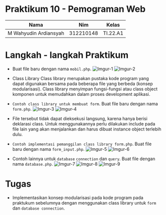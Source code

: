 # Praktikum 10 - Pemograman Web

| Nama                  | Nim       | Kelas    |
| --------------------- | --------- | -------- |
| M Wahyudin Ardiansyah | 312210148 | TI.22.A1 |

# Langkah - langkah Praktikum

- Buat file baru dengan nama `mobil.php`.
  ![Imgur-1](https://i.imgur.com/UMEI4kj.png)
  ![Imgur-2](https://i.imgur.com/Ez2FxBi.png)

- Class Library
  Class library merupakan pustaka kode program yang dapat digunakan bersama pada beberapa
  file yang berbeda (konsep modularisasi). Class library menyimpan fungsi-fungsi atau class
  object komponen untuk memudahkan dalam proses development aplikasi.

- `Contoh class library untuk membuat form`. Buat file baru dengan nama `form.php`.
  ![Imgur-3](https://i.imgur.com/yd6OBhd.png)
  ![Imgur-4](https://i.imgur.com/KnOxvFL.png)

- File tersebut tidak dapat dieksekusi langsung, karena hanya berisi deklarasi class. Untuk menggunakannya perlu dilakukan include pada file lain yang akan menjalankan dan harus dibuat instance object terlebih dulu.

- `Contoh implementasi pemanggilan class library form.php`. Buat file baru dengan nama `form_input.php`.
  ![Imgur-5](https://i.imgur.com/xatefXm.png)
  ![Imgur-6](https://i.imgur.com/fTwbGFH.png)

- Contoh lainnya untuk `database` `connection` dan `query`. Buat file dengan nama `database.php`.
  ![Imgur-7](https://i.imgur.com/fHy4dOV.png)
  ![Imgur-8](https://i.imgur.com/zfDsSOo.png)
  ![Imgur-9](https://i.imgur.com/xpqWvpy.png)

# Tugas

- Implementasikan konsep modularisasi pada kode program pada praktukum sebelumnya dengan menggunakan class library untuk `form` dan `database connection`.
